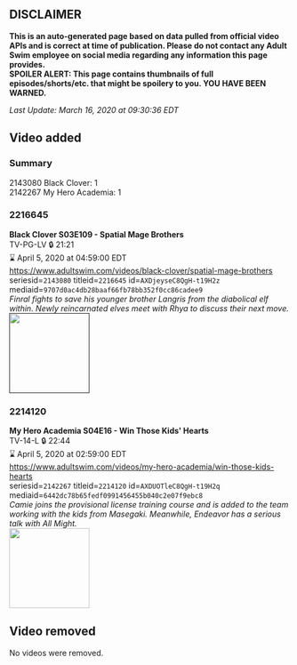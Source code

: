 ## DISCLAIMER
**This is an auto-generated page based on data pulled from official video APIs and is correct at time of publication. Please do not contact any Adult Swim employee on social media regarding any information this page provides.**  
**SPOILER ALERT: This page contains thumbnails of full episodes/shorts/etc. that might be spoilery to you. YOU HAVE BEEN WARNED.**  

_Last Update: March 16, 2020 at 09:30:36 EDT_
## Video added
### Summary
2143080 Black Clover: 1  
2142267 My Hero Academia: 1  
### 2216645
**Black Clover S03E109 - Spatial Mage Brothers**  
TV-PG-LV 🔒 21:21  
⌛ April 5, 2020 at 04:59:00 EDT  
https://www.adultswim.com/videos/black-clover/spatial-mage-brothers  
seriesid=`2143080` titleid=`2216645` id=`AXDjeyseC8QgH-t19H2z` mediaid=`9707d0ac4db28baaf66fb78bb352f0cc86cadee9`  
_Finral fights to save his younger brother Langris from the diabolical elf within. Newly reincarnated elves meet with Rhya to discuss their next move._  
<a href=""><img src="" height="144px" /></a>
### 2214120
**My Hero Academia S04E16 - Win Those Kids' Hearts**  
TV-14-L 🔒 22:44  
⌛ April 5, 2020 at 02:59:00 EDT  
https://www.adultswim.com/videos/my-hero-academia/win-those-kids-hearts  
seriesid=`2142267` titleid=`2214120` id=`AXDUOTleC8QgH-t19H2q` mediaid=`6442dc78b65fedf0991456455b040c2e07f9ebc8`  
_Camie joins the provisional license training course and is added to the team working with the kids from Masegaki. Meanwhile, Endeavor has a serious talk with All Might._  
<a href="https://media.cdn.adultswim.com/uploads/20200313/thumbnails/2_2031310802-myheroacademia_079.jpg"><img src="https://media.cdn.adultswim.com/uploads/20200313/thumbnails/2_2031310802-myheroacademia_079.jpg" height="144px" /></a>
## Video removed
No videos were removed.  
